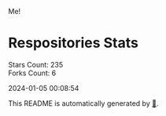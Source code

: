 Me!

# Respositories Stats
Stars Count: 235  
Forks Count: 6

2024-01-05 00:08:54  

This README is automatically generated by [🐰](https://github.com/rnitta/rnitta).
